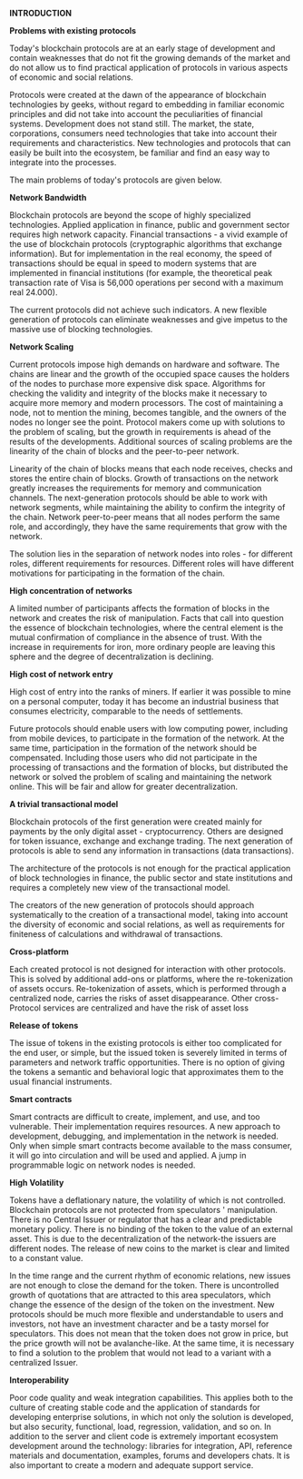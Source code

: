 <b>INTRODUCTION</b>

<b>Problems with existing protocols</b>

Today's blockchain protocols are at an early stage of development and contain weaknesses that do not fit the growing demands of the market and do not allow us to find practical application of protocols in various aspects of economic and social relations.

Protocols were created at the dawn of the appearance of blockchain technologies by geeks, without regard to embedding in familiar economic principles and did not take into account the peculiarities of financial systems.
Development does not stand still. The market, the state, corporations, consumers need technologies that take into account their requirements and characteristics. New technologies and protocols that can easily be built into the ecosystem, be familiar and find an easy way to integrate into the processes.

The main problems of today's protocols are given below.

<b>Network Bandwidth</b>

Blockchain protocols are beyond the scope of highly specialized technologies. Applied application in finance, public and government sector requires high network capacity.
Financial transactions - a vivid example of the use of blockchain protocols (cryptographic algorithms that exchange information). But for implementation in the real economy, the speed of transactions should be equal in speed to modern systems that are implemented in financial institutions (for example, the theoretical peak transaction rate of Visa is 56,000 operations per second with a maximum real 24.000).

The current protocols did not achieve such indicators. A new flexible generation of protocols can eliminate weaknesses and give impetus to the massive use of blocking technologies.

<b>Network Scaling</b>

Current protocols impose high demands on hardware and software. The chains are linear and the growth of the occupied space causes the holders of the nodes to purchase more expensive disk space. Algorithms for checking the validity and integrity of the blocks make it necessary to acquire more memory and modern processors. The cost of maintaining a node, not to mention the mining, becomes tangible, and the owners of the nodes no longer see the point. Protocol makers come up with solutions to the problem of scaling, but the growth in requirements is ahead of the results of the developments. Additional sources of scaling problems are the linearity of the chain of blocks and the peer-to-peer network.

Linearity of the chain of blocks means that each node receives, checks and stores the entire chain of blocks. Growth of transactions on the network greatly increases the requirements for memory and communication channels. The next-generation protocols should be able to work with network segments, while maintaining the ability to confirm the integrity of the chain.
Network peer-to-peer means that all nodes perform the same role, and accordingly, they have the same requirements that grow with the network.

The solution lies in the separation of network nodes into roles - for different roles, different requirements for resources. Different roles will have different motivations for participating in the formation of the chain.

<b>High concentration of networks</b>

A limited number of participants affects the formation of blocks in the network and creates the risk of manipulation. Facts that call into question the essence of blockchain technologies, where the central element is the mutual confirmation of compliance in the absence of trust. With the increase in requirements for iron, more ordinary people are leaving this sphere and the degree of decentralization is declining.

<b>High cost of network entry</b>

High cost of entry into the ranks of miners. If earlier it was possible to mine on a personal computer, today it has become an industrial business that consumes electricity, comparable to the needs of settlements.

Future protocols should enable users with low computing power, including from mobile devices, to participate in the formation of the network. At the same time, participation in the formation of the network should be compensated. Including those users who did not participate in the processing of transactions and the formation of blocks, but distributed the network or solved the problem of scaling and maintaining the network online. This will be fair and allow for greater decentralization.

<b>A trivial transactional model</b>

Blockchain protocols of the first generation were created mainly for payments by the only digital asset - cryptocurrency. Others are designed for token issuance, exchange and exchange trading. The next generation of protocols is able to send any information in transactions (data transactions).

The architecture of the protocols is not enough for the practical application of block technologies in finance, the public sector and state institutions and requires a completely new view of the transactional model.

The creators of the new generation of protocols should approach systematically to the creation of a transactional model, taking into account the diversity of economic and social relations, as well as requirements for finiteness of calculations and withdrawal of transactions.

<b>Cross-platform</b>

Each created protocol is not designed for interaction with other protocols.
This is solved by additional add-ons or platforms, where the re-tokenization of assets occurs. Re-tokenization of assets, which is performed through a centralized node, carries the risks of asset disappearance.  Other cross-Protocol services are centralized and have the risk of asset loss

<b>Release of tokens</b>

The issue of tokens in the existing protocols is either too complicated for the end user, or simple, but the issued token is severely limited in terms of parameters and network traffic opportunities.
There is no option of giving the tokens a semantic and behavioral logic that approximates them to the usual financial instruments.

<b>Smart contracts</b>

Smart contracts are difficult to create, implement, and use, and too vulnerable. Their implementation requires resources. A new approach to development, debugging, and implementation in the network is needed. Only when simple smart contracts become available to the mass consumer, it will go into circulation and will be used and applied.  A jump in programmable logic on network nodes is needed.

<b>High Volatility</b>

Tokens have a deflationary nature, the volatility of which is not controlled. Blockchain protocols are not protected from speculators ' manipulation. There is no Central Issuer or regulator that has a clear and predictable monetary policy. There is no binding of the token to the value of an external asset. This is due to the decentralization of the network-the issuers are different nodes. The release of new coins to the market is clear and limited to a constant value.

In the time range and the current rhythm of economic relations, new issues are not enough to close the demand for the token. There is uncontrolled growth of quotations that are attracted to this area speculators, which change the essence of the design of the token on the investment. New protocols should be much more flexible and understandable to users and investors, not have an investment character and be a tasty morsel for speculators. This does not mean that the token does not grow in price, but the price growth will not be avalanche-like. At the same time, it is necessary to find a solution to the problem that would not lead to a variant with a centralized Issuer.

<b>Interoperability</b>

Poor code quality and weak integration capabilities. This applies both to the culture of creating stable code and the application of standards for developing enterprise solutions, in which not only the solution is developed, but also security, functional, load, regression, validation, and so on.
In addition to the server and client code is extremely important ecosystem development around the technology: libraries for integration, API, reference materials and documentation, examples, forums and developers chats. It is also important to create a modern and adequate support service.
